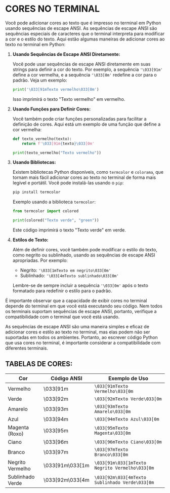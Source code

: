# CORES NO TERMINAL
Você pode adicionar cores ao texto que é impresso no terminal em Python usando sequências de escape ANSI. As sequências de escape ANSI são sequências especiais de caracteres que o terminal interpreta para modificar a cor e o estilo do texto. Aqui estão algumas maneiras de adicionar cores ao texto no terminal em Python:

1. **Usando Sequências de Escape ANSI Diretamente:**

   Você pode usar sequências de escape ANSI diretamente em suas strings para definir a cor do texto. Por exemplo, a sequência `'\033[91m'` define a cor vermelha, e a sequência `'\033[0m'` redefine a cor para o padrão. Veja um exemplo:

   ```python
   print('\033[91mTexto vermelho\033[0m')
   ```

   Isso imprimirá o texto "Texto vermelho" em vermelho.

2. **Usando Funções para Definir Cores:**

   Você também pode criar funções personalizadas para facilitar a definição de cores. Aqui está um exemplo de uma função que define a cor vermelha:

   ```python
   def texto_vermelho(texto):
       return f'\033[91m{texto}\033[0m'

   print(texto_vermelho("Texto vermelho"))
   ```

3. **Usando Bibliotecas:**

   Existem bibliotecas Python disponíveis, como `termcolor` e `colorama`, que tornam mais fácil adicionar cores ao texto no terminal de forma mais legível e portátil. Você pode instalá-las usando o `pip`:

   ```bash
   pip install termcolor
   ```

   Exemplo usando a biblioteca `termcolor`:

   ```python
   from termcolor import colored

   print(colored("Texto verde", "green"))
   ```

   Este código imprimirá o texto "Texto verde" em verde.

4. **Estilos de Texto:**

   Além de definir cores, você também pode modificar o estilo do texto, como negrito ou sublinhado, usando as sequências de escape ANSI apropriadas. Por exemplo:

   - Negrito: `'\033[1mTexto em negrito\033[0m'`
   - Sublinhado: `'\033[4mTexto sublinhado\033[0m'`

   Lembre-se de sempre incluir a sequência `'\033[0m'` após o texto formatado para redefinir o estilo para o padrão.

É importante observar que a capacidade de exibir cores no terminal depende do terminal em que você está executando seu código. Nem todos os terminais suportam sequências de escape ANSI, portanto, verifique a compatibilidade com o terminal que você está usando.

As sequências de escape ANSI são uma maneira simples e eficaz de adicionar cores e estilo ao texto no terminal, mas elas podem não ser suportadas em todos os ambientes. Portanto, ao escrever código Python que usa cores no terminal, é importante considerar a compatibilidade com diferentes terminais.

## TABELAS DE CORES:

| Cor                  | Código ANSI    | Exemplo de Uso                  |
|----------------------|----------------|---------------------------------|
| Vermelho             | \033[91m       | `\033[91mTexto Vermelho\033[0m`   |
| Verde                | \033[92m       | `\033[92mTexto Verde\033[0m`      |
| Amarelo              | \033[93m       | `\033[93mTexto Amarelo\033[0m`    |
| Azul                 | \033[94m       | `\033[94mTexto Azul\033[0m`       |
| Magenta (Roxo)       | \033[95m       | `\033[95mTexto Magenta\033[0m`   |
| Ciano                | \033[96m       | `\033[96mTexto Ciano\033[0m`      |
| Branco               | \033[97m       | `\033[97mTexto Branco\033[0m`     |
| Negrito Vermelho     | \033[91m\033[1m | `\033[91m\033[1mTexto Negrito Vermelho\033[0m` |
| Sublinhado Verde     | \033[92m\033[4m | `\033[92m\033[4mTexto Sublinhado Verde\033[0m` |

